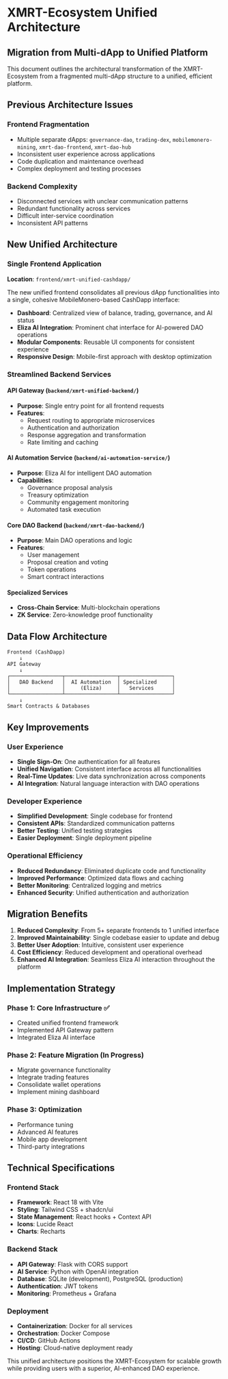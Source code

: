 # XMRT-Ecosystem Unified Architecture

## Migration from Multi-dApp to Unified Platform

This document outlines the architectural transformation of the XMRT-Ecosystem from a fragmented multi-dApp structure to a unified, efficient platform.

## Previous Architecture Issues

### Frontend Fragmentation
- Multiple separate dApps: `governance-dao`, `trading-dex`, `mobilemonero-mining`, `xmrt-dao-frontend`, `xmrt-dao-hub`
- Inconsistent user experience across applications
- Code duplication and maintenance overhead
- Complex deployment and testing processes

### Backend Complexity
- Disconnected services with unclear communication patterns
- Redundant functionality across services
- Difficult inter-service coordination
- Inconsistent API patterns

## New Unified Architecture

### Single Frontend Application
**Location**: `frontend/xmrt-unified-cashdapp/`

The new unified frontend consolidates all previous dApp functionalities into a single, cohesive MobileMonero-based CashDapp interface:

- **Dashboard**: Centralized view of balance, trading, governance, and AI status
- **Eliza AI Integration**: Prominent chat interface for AI-powered DAO operations
- **Modular Components**: Reusable UI components for consistent experience
- **Responsive Design**: Mobile-first approach with desktop optimization

### Streamlined Backend Services

#### API Gateway (`backend/xmrt-unified-backend/`)
- **Purpose**: Single entry point for all frontend requests
- **Features**: 
  - Request routing to appropriate microservices
  - Authentication and authorization
  - Response aggregation and transformation
  - Rate limiting and caching

#### AI Automation Service (`backend/ai-automation-service/`)
- **Purpose**: Eliza AI for intelligent DAO automation
- **Capabilities**:
  - Governance proposal analysis
  - Treasury optimization
  - Community engagement monitoring
  - Automated task execution

#### Core DAO Backend (`backend/xmrt-dao-backend/`)
- **Purpose**: Main DAO operations and logic
- **Features**:
  - User management
  - Proposal creation and voting
  - Token operations
  - Smart contract interactions

#### Specialized Services
- **Cross-Chain Service**: Multi-blockchain operations
- **ZK Service**: Zero-knowledge proof functionality

## Data Flow Architecture

```
Frontend (CashDapp)
    ↓
API Gateway
    ↓
┌─────────────────┬─────────────────┬─────────────────┐
│   DAO Backend   │  AI Automation  │ Specialized     │
│                 │     (Eliza)     │   Services      │
└─────────────────┴─────────────────┴─────────────────┘
    ↓
Smart Contracts & Databases
```

## Key Improvements

### User Experience
- **Single Sign-On**: One authentication for all features
- **Unified Navigation**: Consistent interface across all functionalities
- **Real-Time Updates**: Live data synchronization across components
- **AI Integration**: Natural language interaction with DAO operations

### Developer Experience
- **Simplified Development**: Single codebase for frontend
- **Consistent APIs**: Standardized communication patterns
- **Better Testing**: Unified testing strategies
- **Easier Deployment**: Single deployment pipeline

### Operational Efficiency
- **Reduced Redundancy**: Eliminated duplicate code and functionality
- **Improved Performance**: Optimized data flows and caching
- **Better Monitoring**: Centralized logging and metrics
- **Enhanced Security**: Unified authentication and authorization

## Migration Benefits

1. **Reduced Complexity**: From 5+ separate frontends to 1 unified interface
2. **Improved Maintainability**: Single codebase easier to update and debug
3. **Better User Adoption**: Intuitive, consistent user experience
4. **Cost Efficiency**: Reduced development and operational overhead
5. **Enhanced AI Integration**: Seamless Eliza AI interaction throughout the platform

## Implementation Strategy

### Phase 1: Core Infrastructure ✅
- Created unified frontend framework
- Implemented API Gateway pattern
- Integrated Eliza AI interface

### Phase 2: Feature Migration (In Progress)
- Migrate governance functionality
- Integrate trading features
- Consolidate wallet operations
- Implement mining dashboard

### Phase 3: Optimization
- Performance tuning
- Advanced AI features
- Mobile app development
- Third-party integrations

## Technical Specifications

### Frontend Stack
- **Framework**: React 18 with Vite
- **Styling**: Tailwind CSS + shadcn/ui
- **State Management**: React hooks + Context API
- **Icons**: Lucide React
- **Charts**: Recharts

### Backend Stack
- **API Gateway**: Flask with CORS support
- **AI Service**: Python with OpenAI integration
- **Database**: SQLite (development), PostgreSQL (production)
- **Authentication**: JWT tokens
- **Monitoring**: Prometheus + Grafana

### Deployment
- **Containerization**: Docker for all services
- **Orchestration**: Docker Compose
- **CI/CD**: GitHub Actions
- **Hosting**: Cloud-native deployment ready

This unified architecture positions the XMRT-Ecosystem for scalable growth while providing users with a superior, AI-enhanced DAO experience.

